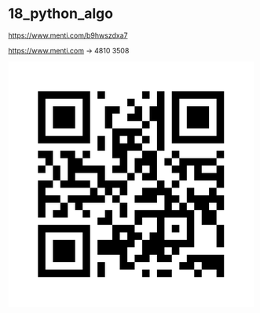 # 18_python_algo

https://www.menti.com/b9hwszdxa7

https://www.menti.com -> 4810 3508

![some](mentimeter_qr_code.png)
